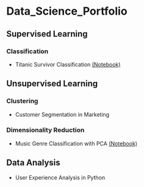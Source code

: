 # Data_Science_Portfolio
## Supervised Learning
### Classification
- Titanic Survivor Classification [(Notebook)](Titanic_Survivor_Classification/titanic-machine-learning-from-disaster.ipynb)
## Unsupervised Learning
### Clustering
- Customer Segmentation in Marketing
### Dimensionality Reduction
- Music Genre Classification with PCA [(Notebook)](Music_Genre_Classification_with_PCA/music-genre-classification-with-pca.ipynb)
## Data Analysis
- User Experience Analysis in Python
